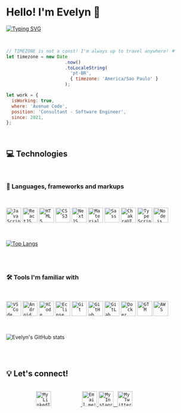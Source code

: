 # Hello! I'm Evelyn 🌸

[![Typing SVG](https://readme-typing-svg.demolab.com?font=Fira+Code&size=18&duration=2500&pause=400&color=F9FAFC&multiline=true&width=250&height=80&lines=22+years+old;Front-end+Developer;Brazillian+%F0%9F%87%A7%F0%9F%87%B7)](https://git.io/typing-svg)

<br />

```js
// TIMEZONE is not a const! I'm always up to travel anywhere! 💗
let timezone = new Date
                      .now()
                      .toLocaleString(
                        'pt-BR', 
                        { timezone: 'America/Sao Paulo' }
                      );

let work = {
  isWorking: true,
  where: 'Avenue Code',
  position: 'Consultant - Software Engineer',
  since: 2021,
};

```

<br />

## 💻 Technologies

<br />

### 💬 Languages, frameworks and markups
 
<br />

<code><img src="https://www.svgrepo.com/show/355081/js.svg" width="40px" alt="JavaScript" title="JavaScript" /></code>
<code><img src="https://www.svgrepo.com/show/355190/reactjs.svg" width="40px" alt="ReactJS" title="ReactJS" /></code>
<code><img src="https://www.svgrepo.com/show/373669/html.svg" width="40px" alt="HTML5" title="HTML5" /></code>
<code><img src="https://www.svgrepo.com/show/373535/css.svg" width="40px" alt="CSS3" title="CSS3" /></code>
<code><img src="https://www.svgrepo.com/show/354113/nextjs-icon.svg" width="40px" alt="NextJS" title="NextJS" /></code>
<code><img src="https://www.svgrepo.com/show/354048/material-ui.svg" width="40px" alt="Material UI" title="Material UI" /></code>
<code><img src="https://www.svgrepo.com/show/354310/sass.svg" width="40px" alt="Sass" title="Sass" /></code>
<code><img src="https://www.svgrepo.com/show/330132/chakraui.svg" width="40px" alt="ChakraUI" title="ChakraUI" /></code>
<code><img src="https://www.svgrepo.com/show/303600/typescript-logo.svg" width="40px" alt="TypeScript" title="TypeScript" /></code>
<code><img src="https://www.svgrepo.com/show/354119/nodejs-icon.svg" width="40px" alt="Node.js" title="Node.js" /></code>

<br/>

[![Top Langs](https://github-readme-stats.vercel.app/api/top-langs/?username=evelyncorrea&layout=compact&count_private=true&theme=dark)](https://github.com/anuraghazra/github-readme-stats)

<br /><br />

### 🛠 Tools I'm familiar with

<br />

<code><img src="https://www.svgrepo.com/show/374171/vscode.svg" width="40px" alt="VS Code" title="VS Code" /></code>
<code><img src="https://www.svgrepo.com/show/7115/android.svg" width="40px" alt="Android Studio" title="Android Studio" /></code>
<code><img src="https://www.svgrepo.com/show/374194/xcode.svg" width="40px" alt="XCode" title="XCode" /></code>
<code><img src="https://www.svgrepo.com/show/353685/eclipse-icon.svg" width="40px" alt="Eclipse" title="Eclipse" /></code>
<code><img src="https://www.svgrepo.com/show/349374/git.svg" width="40px" alt="Git" title="Git" /></code>
<code><img src="https://www.svgrepo.com/show/217753/github.svg" width="40px" alt="GitHub" title="GitHub" /></code>
<code><img src="https://www.svgrepo.com/show/373625/gitlab.svg" width="40px" alt="GitLab" title="GitLab" /></code>
<code><img src="https://www.svgrepo.com/show/331370/docker.svg" width="40px" alt="Docker" title="Docker" /></code>
<code><img src="https://www.svgrepo.com/show/353827/google-tag-manager.svg" width="40px" alt="GTM" title="GTM" /></code>
<code><img src="https://www.svgrepo.com/show/353443/aws.svg" width="40px" alt="AWS" title="AWS" /></code>

<br/>

![Evelyn's GitHub stats](https://github-readme-stats.vercel.app/api?username=evelyncorrea&hide=stars,issues&count_private=true&show_icons=true&theme=dark)

<br /><br />

## 💡 Let's connect!

<br />

<a href="https://www.linkedin.com/in/evelynfcorrea/" target="_blank">
  <code><img width="40px" src="https://www.svgrepo.com/show/75820/linkedin.svg" alt="My LinkedIn profile" style="margin: 0 80px;" /></code>
</a>
<a href="mailto:evelynfcorrea@gmail.com">
  <code><img width="40px" src="https://www.svgrepo.com/show/223047/gmail.svg" alt="Email me!" /></code>
</a>
<a href="https://www.instagram.com/evefrr/">
  <code><img width="40px" src="https://www.svgrepo.com/show/111199/instagram.svg" alt="My Instagram profile" /></code>
</a>
<a href="https://twitter.com/evefrr">
 <code> <img width="40px" src="https://www.svgrepo.com/show/183608/twitter.svg" alt="My Twitter profile" /></code>
</a>

<br /><br /><br />
